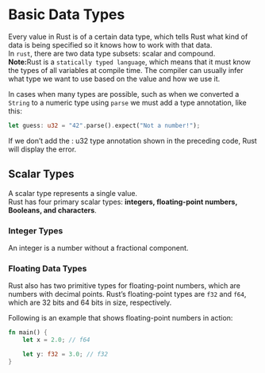 # Basic Data Types

Every value in Rust is of a certain data type, which tells Rust what kind of data is being specified so it knows how to work with that data. <br>
In `rust`, there are two data type subsets: scalar and compound.<br>
<b>Note:</b>Rust is a `statically typed language`, which means that it must know the types of all variables at compile time. The compiler can usually infer what type we want to use based on the value and how we use it.<br>

In cases when many types are possible, such as when we converted a `String` to a numeric type using `parse` we must add a type annotation, like this:

```Rust
let guess: u32 = "42".parse().expect("Not a number!");
```

If we don’t add the : u32 type annotation shown in the preceding code, Rust will display the error.<br>

## Scalar Types

A scalar type represents a single value.<br>
Rust has four primary scalar types: <b>integers, floating-point numbers, Booleans, and characters</b>.<br>

### Integer Types

An integer is a number without a fractional component.<br>

### Floating Data Types

Rust also has two primitive types for floating-point numbers, which are numbers with decimal points. Rust’s floating-point types are `f32` and `f64`, which are 32 bits and 64 bits in size, respectively.

Following is an example that shows floating-point numbers in action:

```Rust
fn main() {
    let x = 2.0; // f64

    let y: f32 = 3.0; // f32
}
```
